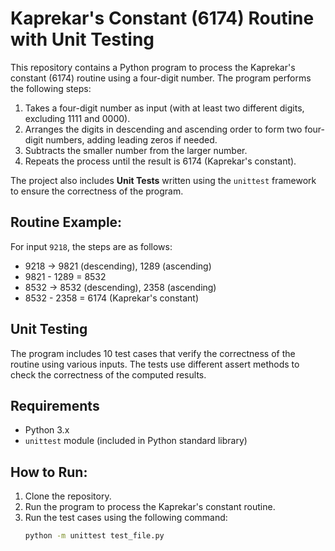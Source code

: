 # Kaprekar's Constant (6174) Routine with Unit Testing

This repository contains a Python program to process the Kaprekar's constant (6174) routine using a four-digit number. The program performs the following steps:

1. Takes a four-digit number as input (with at least two different digits, excluding 1111 and 0000).
2. Arranges the digits in descending and ascending order to form two four-digit numbers, adding leading zeros if needed.
3. Subtracts the smaller number from the larger number.
4. Repeats the process until the result is 6174 (Kaprekar's constant).

The project also includes **Unit Tests** written using the `unittest` framework to ensure the correctness of the program.

## Routine Example:
For input `9218`, the steps are as follows:
- 9218 → 9821 (descending), 1289 (ascending)
- 9821 - 1289 = 8532
- 8532 → 8532 (descending), 2358 (ascending)
- 8532 - 2358 = 6174 (Kaprekar's constant)

## Unit Testing
The program includes 10 test cases that verify the correctness of the routine using various inputs. The tests use different assert methods to check the correctness of the computed results.

## Requirements
- Python 3.x
- `unittest` module (included in Python standard library)

## How to Run:
1. Clone the repository.
2. Run the program to process the Kaprekar's constant routine.
3. Run the test cases using the following command:
   ```bash
   python -m unittest test_file.py
